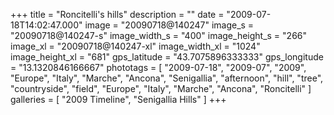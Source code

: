 +++
title = "Roncitelli's hills"
description = ""
date = "2009-07-18T14:02:47.000"
image = "20090718@140247"
image_s = "20090718@140247-s"
image_width_s = "400"
image_height_s = "266"
image_xl = "20090718@140247-xl"
image_width_xl = "1024"
image_height_xl = "681"
gps_latitude = "43.7075896333333"
gps_longitude = "13.1320846166667"
phototags = [ "2009-07-18", "2009-07", "2009", "Europe", "Italy", "Marche", "Ancona", "Senigallia", "afternoon", "hill", "tree", "countryside", "field", "Europe", "Italy", "Marche", "Ancona", "Roncitelli" ]
galleries = [ "2009 Timeline", "Senigallia Hills" ]
+++
